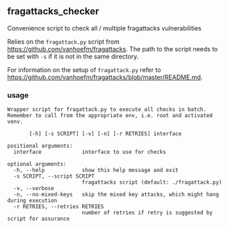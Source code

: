 ## fragattacks_checker

Convenience script to check all / multiple fragattacks vulnerabilities

Relies on the `fragattack.py` script from https://github.com/vanhoefm/fragattacks.
The path to the script needs to be set with `-s` if it is not in the same directory.

For information on the setup of `fragattack.py` refer to https://github.com/vanhoefm/fragattacks/blob/master/README.md.

### usage

```
Wrapper script for fragattack.py to execute all checks in batch.
Remember to call from the appropriate env, i.e. root and activated venv.

       [-h] [-s SCRIPT] [-v] [-n] [-r RETRIES] interface

positional arguments:
  interface             interface to use for checks

optional arguments:
  -h, --help            show this help message and exit
  -s SCRIPT, --script SCRIPT
                        fragattacks script (default: ./fragattack.py)
  -v, --verbose
  -n, --no-mixed-keys   skip the mixed key attacks, which might hang during execution
  -r RETRIES, --retries RETRIES
                        number of retries if retry is suggested by script for assurance
```
